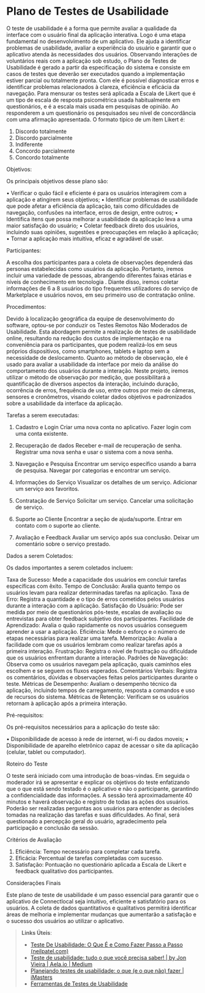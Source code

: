 # Plano de Testes de Usabilidade


O teste de usabilidade é a forma que permite avaliar a qualidade da interface com o usuário final da aplicação interativa. Logo é uma etapa fundamental no desenvolvimento de um aplicativo. Ele ajuda a identificar problemas de usabilidade, avaliar a experiência do usuário e garantir que o aplicativo atenda às necessidades dos usuários. Observando interações de voluntários reais com a aplicação sob estudo, o Plano de Testes de Usabilidade é gerado a partir da especificação do sistema e consiste em casos de testes que deverão ser executados quando a implementação estiver parcial ou totalmente pronta. Com ele é possível diagnosticar erros e identificar problemas relacionados à clareza, eficiência e eficácia da navegação.
Para mensurar os testes será aplicada a Escala de Likert que é um tipo de escala de resposta psicométrica usada habitualmente em questionários, e é a escala mais usada em pesquisas de opinião. Ao responderem a um questionário os pesquisados seu nível de concordância com uma afirmação apresentada.
O formato típico de um item Likert é:
1.	Discordo totalmente
2.	Discordo parcialmente
3.	Indiferente
4.	Concordo parcialmente
5.	Concordo totalmente

Objetivos:

Os principais objetivos desse plano são:

•	Verificar o quão fácil e eficiente é para os usuários interagirem com a aplicação e atingirem seus objetivos;
•	Identificar problemas de usabilidade que pode afetar a eficiência da aplicação, tais como dificuldades de navegação, confusões na interface, erros de design, entre outros;
•	Identifica itens que possa melhorar a usabilidade da aplicação leva a uma maior satisfação do usuário;
•	Coletar feedback direto dos usuários, incluindo suas opiniões, sugestões e preocupações em relação à aplicação;
•	Tornar a aplicação mais intuitiva, eficaz e agradável de usar.

Participantes:

A escolha dos participantes para a coleta de observações dependerá das personas estabelecidas como usuários da aplicação. Portanto, iremos incluir uma variedade de pessoas, abrangendo diferentes faixas etárias e níveis de conhecimento em tecnologia .
Diante disso, iremos coletar informações de 6 a 8 usuários do tipo frequentes utilizadores do serviço de Marketplace e usuários novos, em seu primeiro uso de contratação online.

Procedimentos:

Devido à localização geográfica da equipe de desenvolvimento do software, optou-se por conduzir os Testes Remotos Não Moderados de Usabilidade. Esta abordagem permite a realização de testes de usabilidade online, resultando na redução dos custos de implementação e na conveniência para os participantes, que podem realizá-los em seus próprios dispositivos, como smartphones, tablets e laptop sem a necessidade de deslocamento.
Quanto ao método de observação, ele é usado para avaliar a usabilidade da interface por meio da análise do comportamento dos usuários durante a interação. Neste projeto, iremos utilizar o método de observação por medição, que possibilitará a quantificação de diversos aspectos da interação, incluindo duração, ocorrência de erros, frequência de uso, entre outros por meio de câmeras, sensores e cronômetros, visando coletar dados objetivos e padronizados sobre a usabilidade da interface da aplicação.

Tarefas a serem executadas:

1. Cadastro e Login
Criar uma nova conta no aplicativo.
Fazer login com uma conta existente.

2. Recuperação de dados
Receber e-mail de recuperação de senha.
Registrar uma nova senha e usar o sistema com a nova senha.

3. Navegação e Pesquisa
Encontrar um serviço específico usando a barra de pesquisa.
Navegar por categorias e encontrar um serviço.

4. Informações do Serviço
Visualizar os detalhes de um serviço.
Adicionar um serviço aos favoritos.

5. Contratação de Serviço
Solicitar um serviço.
Cancelar uma solicitação de serviço.

6. Suporte ao Cliente
Encontrar a seção de ajuda/suporte.
Entrar em contato com o suporte ao cliente.

7. Avaliação e Feedback
Avaliar um serviço após sua conclusão.
Deixar um comentário sobre o serviço prestado.

Dados a serem Coletados:

Os dados importantes a serem coletados incluem:

Taxa de Sucesso: Mede a capacidade dos usuários em concluir tarefas específicas com êxito.
Tempo de Conclusão: Avalia quanto tempo os usuários levam para realizar determinadas tarefas na aplicação.
Taxa de Erro: Registra a quantidade e o tipo de erros cometidos pelos usuários durante a interação com a aplicação.
Satisfação do Usuário: Pode ser medida por meio de questionários pós-teste, escalas de avaliação ou entrevistas para obter feedback subjetivo dos participantes.
Facilidade de Aprendizado: Avalia o quão rapidamente os novos usuários conseguem aprender a usar a aplicação.
Eficiência: Mede o esforço e o número de etapas necessárias para realizar uma tarefa.
Memorização: Avalia a facilidade com que os usuários lembram como realizar tarefas após a primeira interação.
Frustração: Registra o nível de frustração ou dificuldade que os usuários enfrentam durante a interação.
Padrões de Navegação: Observa como os usuários navegam pela aplicação, quais caminhos eles escolhem e se seguem os fluxos esperados.
Comentários Verbais: Registra os comentários, dúvidas e observações feitas pelos participantes durante o teste.
Métricas de Desempenho: Avaliam o desempenho técnico da aplicação, incluindo tempos de carregamento, resposta a comandos e uso de recursos do sistema.
Métricas de Retenção: Verificam se os usuários retornam à aplicação após a primeira interação.

Pré-requisitos:

Os pré-requisitos necessários para a aplicação do teste são:

•	Disponibilidade de acesso à rede de internet, wi-fi ou dados moveis;
•	Disponibilidade de aparelho eletrônico capaz de acessar o site da aplicação (celular, tablet ou computador).

Roteiro do Teste

O teste será iniciado com uma introdução de boas-vindas. Em seguida o moderador irá se apresentar e explicar os objetivos do teste enfatizando que o que está sendo testado é o aplicativo e não o participante, garantindo a confidencialidade das informações. A sessão terá aproximadamente 40 minutos e haverá observação e registro de todas as ações dos usuários. Poderão ser realizadas perguntas aos usuários para entender as decisões tomadas na realização das tarefas e suas dificuldades. Ao final, será questionado a percepção geral do usuário, agradecimento pela participação e conclusão da sessão.

Critérios de Avaliação

1. Eficiência: Tempo necessário para completar cada tarefa.
2. Eficácia: Percentual de tarefas completadas com sucesso.
3. Satisfação: Pontuação no questionário aplicada a Escala de Likert e feedback qualitativo dos participantes.

Considerações Finais

Este plano de teste de usabilidade é um passo essencial para garantir que o aplicativo de Connectlocal seja intuitivo, eficiente e satisfatório para os usuários. A coleta de dados quantitativos e qualitativos permitirá identificar áreas de melhoria e implementar mudanças que aumentarão a satisfação e o sucesso dos usuários ao utilizar o aplicativo.





> **Links Úteis**:
> - [Teste De Usabilidade: O Que É e Como Fazer Passo a Passo (neilpatel.com)](https://neilpatel.com/br/blog/teste-de-usabilidade/)
> - [Teste de usabilidade: tudo o que você precisa saber! | by Jon Vieira | Aela.io | Medium](https://medium.com/aela/teste-de-usabilidade-o-que-voc%C3%AA-precisa-saber-39a36343d9a6/)
> - [Planejando testes de usabilidade: o que (e o que não) fazer | iMasters](https://imasters.com.br/design-ux/planejando-testes-de-usabilidade-o-que-e-o-que-nao-fazer/)
> - [Ferramentas de Testes de Usabilidade](https://www.usability.gov/how-to-and-tools/resources/templates.html)
